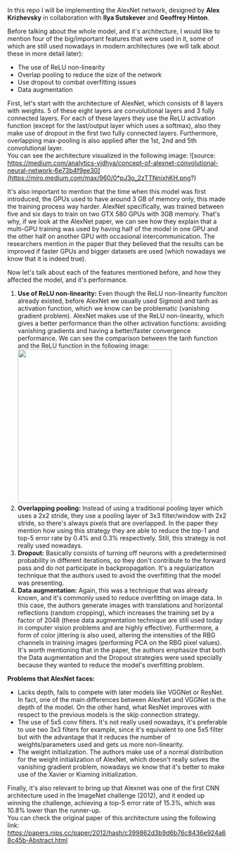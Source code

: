 In this repo I will be implementing the AlexNet network, designed by **Alex Krizhevsky** in collaboration with **Ilya Sutskever** and **Geoffrey Hinton**. 

Before talking about the whole model, and it's architecture, I would like to mention four of the big/important features that were used in it, some of which are still used nowadays in modern architectures (we will talk about these in more detail later):
- The use of ReLU non-linearity
- Overlap pooling to reduce the size of the network
- Use dropout to combat overfitting issues 
- Data augmentation<br>


First, let's start with the architecture of AlexNet, which consists of 8 layers with weights. 5 of these eight layers are convolutional layers and 3 fully connected layers. For each of these layers they use the ReLU activation function (except for the last/output layer which uses a softmax), also they make use of dropout in the first two fully connected layers. Furthermore, overlapping max-pooling is also applied after the 1st, 2nd and 5th convolutional layer.  
You can see the architecture visualized in the following image:
![source: https://medium.com/analytics-vidhya/concept-of-alexnet-convolutional-neural-network-6e73b4f9ee30](https://miro.medium.com/max/960/0*pJ3o_2zTTNnixhKH.png?) 

It's also important to mention that the time when this model was first introduced, the GPUs used to have around 3 GB of memory only, this made the training process way harder. AlexNet specifically, was trained between five and six days to train on two GTX 580 GPUs with 3GB memory. That's why, if we look at the AlexNet paper, we can see how they explain that a multi-GPU training was used by having half of the model in one GPU and the other half on another GPU with occasional intercommunication. The researchers mention in the paper that they believed that the results can be improved if faster GPUs and bigger datasets are used (which nowadays we know that it is indeed true). 

Now let's talk about each of the features mentioned before, and how they affected the model, and it's performance.
1. **Use of ReLU non-linearity:**
Even though the ReLU non-linearity funciton already existed, before AlexNet we usually used Sigmoid and tanh as activation function, which we know can be problematic (vanishing gradient problem). AlexNet makes use of the ReLU non-linearity, which gives a better performance than the other activation functions: avoiding vanishing gradients and having a better/faster convergence performance. We can see the comparison between the tanh function and the ReLU function in the following image:
<img src="https://deeplearning.vn/post/alexnet/images/relu.png" width="350"> <br>
2. **Overlapping pooling:** Instead of using a traditional pooling layer which uses a 2x2 stride, they use a pooling layer of 3x3 filter/window with 2x2 stride, so there's always pixels that are overlapped. In the paper they mention how using this strategy they are able to reduce the top-1 and top-5 error rate by 0.4% and 0.3% respectively. Still, this strategy is not really used nowadays.
3. **Dropout:** Basically consists of turning off neurons with a predetermined probability in different iterations, so they don't contribute to the forward pass and do not participate in backpropagation. It's a regularization technique that the authors used to avoid the overfitting that the model was presenting.
4. **Data augmentation:** Again, this was a technique that was already known, and it's commonly used to reduce overfitting on image data. In this case, the authors generate images with translations and horizontal reflections (random cropping), which increases the training set by a factor of 2048 (these data augmentation technique are still used today in computer vision problems and are highly effective). Furthermore, a form of color jittering is also used, altering the intensities of the RBG channels in training images (performing PCA on the RBG pixel values). <br>
It's worth mentioning that in the paper, the authors emphasize that both the Data augmentation and the Dropout strategies were used specially because they wanted to reduce the model's overfitting problem. 

**Problems that AlexNet faces:**
- Lacks depth, fails to compete with later models like VGGNet or ResNet. In fact, one of the main differences between AlexNet and VGGNet is the depth of the model. On the other hand, what ResNet improves with respect to the previous models is the skip connection strategy.
- The use of 5x5 conv filters. It's not really used nowadays, it's preferable to use two 3x3 filters for example, since it's equivalent to one 5x5 filter but with the advantage that it reduces the number of weights/parameters used and gets us more non-linearity.  
- The weight initialization. The authors make use of a normal distribution for the weight initialization of AlexNet, which doesn't really solves the vanishing gradient problem, nowadays we know that it's better to make use of the Xavier or Kiaming initialization. 

Finally, it's also relevant to bring up that Alexnet was one of the first CNN architecture used in the ImageNet challenge (2012), and it ended up winning the challenge, achieving a top-5 error rate of 15.3%, which was 10.8% lower than the runner-up. <br>
You can check the original paper of this architecture using the following link: https://papers.nips.cc/paper/2012/hash/c399862d3b9d6b76c8436e924a68c45b-Abstract.html

